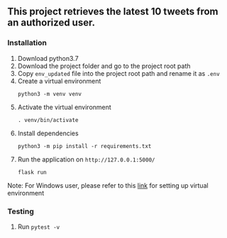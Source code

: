 ## This project retrieves the latest 10 tweets from an authorized user.

### Installation
1. Download python3.7
2. Download the project folder and go to the project root path
3. Copy `env_updated` file into the project root path and rename it as `.env`
4. Create a virtual environment
    ```
    python3 -m venv venv
    ```
5. Activate the virtual environment
    ```
    . venv/bin/activate
    ```
6. Install dependencies
    ```
    python3 -m pip install -r requirements.txt
    ```
7. Run the application on `http://127.0.0.1:5000/`
    ```
    flask run
    ```

Note: For Windows user, please refer to this [link](https://flask.palletsprojects.com/en/1.1.x/installation/#installation) for setting up virtual environment

### Testing
1. Run ```pytest -v```

